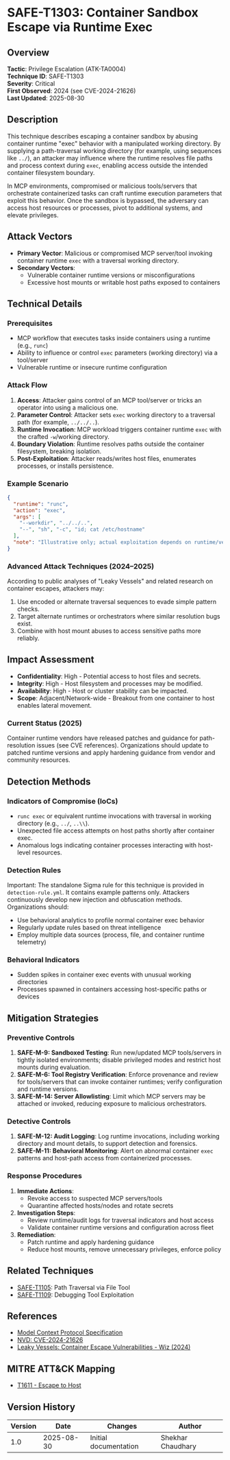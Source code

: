 # SAFE-T1303: Container Sandbox Escape via Runtime Exec

## Overview
**Tactic**: Privilege Escalation (ATK-TA0004)  
**Technique ID**: SAFE-T1303  
**Severity**: Critical  
**First Observed**: 2024 (see CVE-2024-21626)  
**Last Updated**: 2025-08-30

## Description
This technique describes escaping a container sandbox by abusing container runtime "exec" behavior with a manipulated working directory. By supplying a path-traversal working directory (for example, using sequences like `../`), an attacker may influence where the runtime resolves file paths and process context during `exec`, enabling access outside the intended container filesystem boundary.

In MCP environments, compromised or malicious tools/servers that orchestrate containerized tasks can craft runtime execution parameters that exploit this behavior. Once the sandbox is bypassed, the adversary can access host resources or processes, pivot to additional systems, and elevate privileges.

## Attack Vectors
- **Primary Vector**: Malicious or compromised MCP server/tool invoking container runtime `exec` with a traversal working directory.
- **Secondary Vectors**: 
  - Vulnerable container runtime versions or misconfigurations
  - Excessive host mounts or writable host paths exposed to containers

## Technical Details

### Prerequisites
- MCP workflow that executes tasks inside containers using a runtime (e.g., `runc`)
- Ability to influence or control `exec` parameters (working directory) via a tool/server
- Vulnerable runtime or insecure runtime configuration

### Attack Flow
1. **Access**: Attacker gains control of an MCP tool/server or tricks an operator into using a malicious one.
2. **Parameter Control**: Attacker sets `exec` working directory to a traversal path (for example, `../../..`).
3. **Runtime Invocation**: MCP workload triggers container runtime `exec` with the crafted `-w`/working directory.
4. **Boundary Violation**: Runtime resolves paths outside the container filesystem, breaking isolation.
5. **Post-Exploitation**: Attacker reads/writes host files, enumerates processes, or installs persistence.

### Example Scenario
```json
{
  "runtime": "runc",
  "action": "exec",
  "args": [
    "--workdir", "../../..",
    "--", "sh", "-c", "id; cat /etc/hostname"
  ],
  "note": "Illustrative only; actual exploitation depends on runtime/version"
}
```

### Advanced Attack Techniques (2024–2025)
According to public analyses of "Leaky Vessels" and related research on container escapes, attackers may:
1. Use encoded or alternate traversal sequences to evade simple pattern checks.  
2. Target alternate runtimes or orchestrators where similar resolution bugs exist.  
3. Combine with host mount abuses to access sensitive paths more reliably.  

## Impact Assessment
- **Confidentiality**: High - Potential access to host files and secrets.
- **Integrity**: High - Host filesystem and processes may be modified.
- **Availability**: High - Host or cluster stability can be impacted.
- **Scope**: Adjacent/Network-wide - Breakout from one container to host enables lateral movement.

### Current Status (2025)
Container runtime vendors have released patches and guidance for path-resolution issues (see CVE references). Organizations should update to patched runtime versions and apply hardening guidance from vendor and community resources.

## Detection Methods

### Indicators of Compromise (IoCs)
- `runc exec` or equivalent runtime invocations with traversal in working directory (e.g., `../`, `..\\`).
- Unexpected file access attempts on host paths shortly after container exec.
- Anomalous logs indicating container processes interacting with host-level resources.

### Detection Rules
Important: The standalone Sigma rule for this technique is provided in `detection-rule.yml`. It contains example patterns only. Attackers continuously develop new injection and obfuscation methods. Organizations should:
- Use behavioral analytics to profile normal container exec behavior
- Regularly update rules based on threat intelligence
- Employ multiple data sources (process, file, and container runtime telemetry)

### Behavioral Indicators
- Sudden spikes in container exec events with unusual working directories
- Processes spawned in containers accessing host-specific paths or devices

## Mitigation Strategies

### Preventive Controls
1. **SAFE-M-9: Sandboxed Testing**: Run new/updated MCP tools/servers in tightly isolated environments; disable privileged modes and restrict host mounts during evaluation.
2. **SAFE-M-6: Tool Registry Verification**: Enforce provenance and review for tools/servers that can invoke container runtimes; verify configuration and runtime versions.
3. **SAFE-M-14: Server Allowlisting**: Limit which MCP servers may be attached or invoked, reducing exposure to malicious orchestrators.

### Detective Controls
1. **SAFE-M-12: Audit Logging**: Log runtime invocations, including working directory and mount details, to support detection and forensics.
2. **SAFE-M-11: Behavioral Monitoring**: Alert on abnormal container `exec` patterns and host-path access from containerized processes.

### Response Procedures
1. **Immediate Actions**:
   - Revoke access to suspected MCP servers/tools
   - Quarantine affected hosts/nodes and rotate secrets
2. **Investigation Steps**:
   - Review runtime/audit logs for traversal indicators and host access
   - Validate container runtime versions and configuration across fleet
3. **Remediation**:
   - Patch runtime and apply hardening guidance
   - Reduce host mounts, remove unnecessary privileges, enforce policy

## Related Techniques
- [SAFE-T1105](../SAFE-T1105/README.md): Path Traversal via File Tool
- [SAFE-T1109](../SAFE-T1109/README.md): Debugging Tool Exploitation

## References
- [Model Context Protocol Specification](https://modelcontextprotocol.io/specification)
- [NVD: CVE-2024-21626](https://nvd.nist.gov/vuln/detail/CVE-2024-21626)
- [Leaky Vessels: Container Escape Vulnerabilities - Wiz (2024)](https://www.wiz.io/blog/leaky-vessels-container-escape-vulnerabilities)

## MITRE ATT&CK Mapping
- [T1611 - Escape to Host](https://attack.mitre.org/techniques/T1611/)

## Version History
| Version | Date       | Changes                 | Author             |
|---------|------------|-------------------------|--------------------|
| 1.0     | 2025-08-30 | Initial documentation   | Shekhar Chaudhary |
